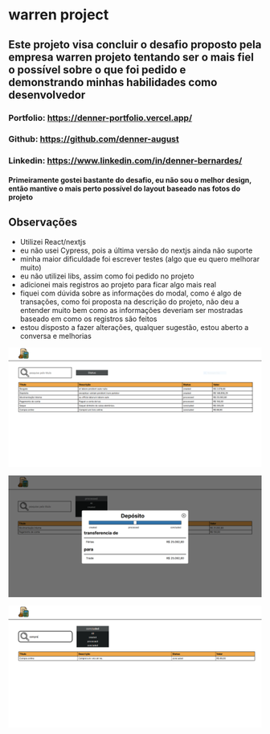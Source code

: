 # warren project

## Este projeto visa concluir o desafio proposto pela empresa warren projeto tentando ser o mais fiel o possível sobre o que foi pedido e demonstrando minhas habilidades como desenvolvedor

### Portfolio: <https://denner-portfolio.vercel.app/>

### Github: <https://github.com/denner-august>

### Linkedin: <https://www.linkedin.com/in/denner-bernardes/>

#### Primeiramente gostei bastante do desafio, eu não sou o melhor design, então mantive o mais perto possível do layout baseado nas fotos do projeto

## Observações

- Utilizei React/nextjs
- eu não usei Cypress, pois a última versão do nextjs ainda não suporte
- minha maior dificuldade foi escrever testes (algo que eu quero melhorar muito)
- eu não utilizei libs, assim como foi pedido no projeto
- adicionei mais registros ao projeto para ficar algo mais real
- fiquei com dúvida sobre as informações do modal, como é algo de transações, como foi proposta na descrição do projeto, não deu a entender muito bem como as informações deveriam ser mostradas baseado em como os registros são feitos
- estou disposto a fazer alterações, qualquer sugestão, estou aberto a conversa e melhorias

![Imagem principal do projeto](./desafio-warren-web/public/projeto/01.PNG)

![Imagem utilizando o modal do projeto](./desafio-warren-web/public/projeto/02.PNG)

![Imagem utilizando input para pesquisa e status](./desafio-warren-web/public/projeto/03.PNG)

